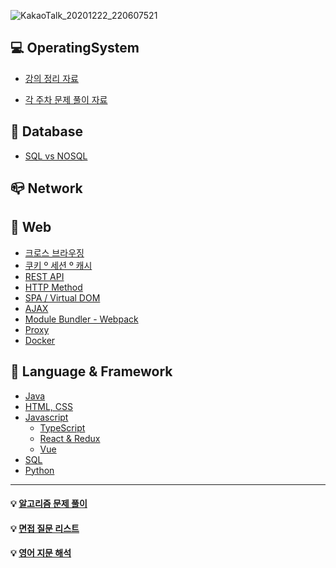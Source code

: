 ![KakaoTalk_20201222_220607521](https://user-images.githubusercontent.com/23302973/102891714-0b4e3e80-44a2-11eb-8f20-bf4e2cf0b961.jpg)

## :computer: OperatingSystem

- [강의 정리 자료](https://github.com/chaticker/Tech_Room/tree/main/OS)

- [각 주차 문제 풀이 자료](https://www.notion.so/OS-b6fa540d38514b90b8b854ecf856f625)

## :floppy_disk: Database

- [SQL vs NOSQL](https://github.com/chaticker/Tech_Room/blob/main/DB/SQL%20vs%20NoSQL.md)

## :mailbox_closed: Network

## :postbox: Web

- [크로스 브라우징](https://github.com/chaticker/Tech_Room/blob/main/Web/%ED%81%AC%EB%A1%9C%EC%8A%A4%20%EB%B8%8C%EB%9D%BC%EC%9A%B0%EC%A7%95.md)
- [쿠키 º 세션 º 캐시](https://github.com/chaticker/Tech_Room/blob/main/Web/%EC%BF%A0%ED%82%A4%20%C2%BA%20%EC%84%B8%EC%85%98%20%C2%BA%20%EC%BA%90%EC%8B%9C.md)
- [REST API]()
- [HTTP Method]()
- [SPA / Virtual DOM](https://www.notion.so/SPA-Vue-e5570c996eb84a6fb9920c12f9a6f752)
- [AJAX](https://www.notion.so/AJAX-b16a9819d6764e63906992e79f469956)
- [Module Bundler - Webpack](https://www.notion.so/Module-Bundler-Webpack-80de94c6745b421d80cc6c5129304ee3)
- [Proxy](https://www.notion.so/Proxy-9abdf9cddafd486e9bc90df30b35cfdc)
- [Docker](https://chaticker.notion.site/MSA-Docker-d069ee6c5b9c4f97a317d99dd56a0c3a)

## :key: Language & Framework

- [Java](https://github.com/chaticker/Tech_Room/tree/main/Language/Java)
- [HTML, CSS](https://github.com/chaticker/Tech_Room/tree/main/Language/HTML%2CCSS)
- [Javascript](https://github.com/chaticker/Tech_Room/tree/main/Language/Javascript)
  - [TypeScript](https://www.notion.so/TypeScript-b7538da3126346418681fd99d81c3ff9)
  - [React & Redux](https://www.notion.so/React-c4e69a52cccb44aa944c6d37f857da21)
  - [Vue](https://www.notion.so/Vue-js-045e9afe4f1647e28005cae9b5f5ac95)
- [SQL](https://github.com/chaticker/Tech_Room/tree/main/Language/SQL)
- [Python](https://www.notion.so/8f5bee78050f45cd85a37fdaf2979ad6)

---

#### :bulb: [알고리즘 문제 풀이](https://github.com/youseonHwang/algorithm_study)

#### :bulb: [면접 질문 리스트](https://github.com/chaticker/cs_interview)

#### :bulb: [영어 지문 해석](https://chaticker.notion.site/674329cb0977469cb493636c88e05d38)
